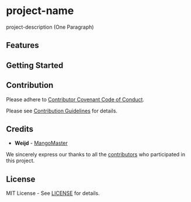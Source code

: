 # project-name

project-description (One Paragraph)

## Features

## Getting Started

## Contribution

Please adhere to [Contributor Covenant Code of Conduct](CODE_OF_CONDUCT.md).

Please see [Contribution Guidelines](CONTRIBUTING.md) for details.

## Credits

- **Weijd** - [MangoMaster](https://github.com/MangoMaster)

We sincerely express our thanks to all the [contributors](https://github.com/MangoMaster/project-name/contributors) who participated in this project.

## License

MIT License - See [LICENSE](LICENSE) for details.
